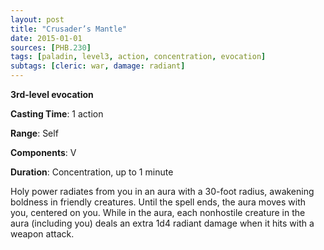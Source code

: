 ```yaml
---
layout: post
title: "Crusader’s Mantle"
date: 2015-01-01
sources: [PHB.230]
tags: [paladin, level3, action, concentration, evocation]
subtags: [cleric: war, damage: radiant]
---
```


**3rd-level evocation**

**Casting Time**: 1 action

**Range**: Self

**Components**: V 

**Duration**: Concentration, up to 1 minute

Holy power radiates from you in an aura with a 30-foot radius, awakening boldness in friendly creatures. Until the spell ends, the aura moves with you, centered on you. While in the aura, each nonhostile creature in the aura (including you) deals an extra 1d4 radiant damage when it hits with a weapon attack.
